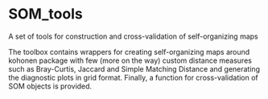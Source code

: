 # SOM_tools
A set of tools for construction and cross-validation of self-organizing maps

The toolbox contains wrappers for creating self-organizing maps around kohonen package with few (more on the way) custom distance measures such as Bray-Curtis, Jaccard and Simple Matching Distance and generating the diagnostic plots in grid format. Finally, a function for cross-validation of SOM objects is provided.
